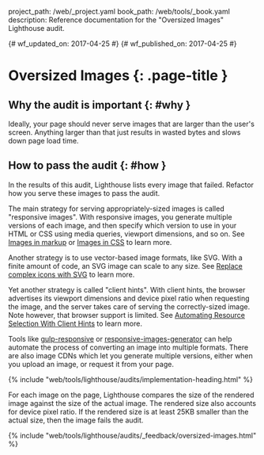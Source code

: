 project_path: /web/_project.yaml
book_path: /web/tools/_book.yaml
description: Reference documentation for the "Oversized Images" Lighthouse audit.

{# wf_updated_on: 2017-04-25 #}
{# wf_published_on: 2017-04-25 #}

# Oversized Images  {: .page-title }

## Why the audit is important {: #why }

Ideally, your page should never serve images that are larger than the
user's screen. Anything larger than that just results in wasted bytes and
slows down page load time.

## How to pass the audit {: #how }

In the results of this audit, Lighthouse lists every image that failed.
Refactor how you serve these images to pass the audit.

The main strategy for serving appropriately-sized images is called
"responsive images". With responsive images, you generate multiple versions
of each image, and then specify which version to use in your HTML or CSS using
media queries, viewport dimensions, and so on. See [Images in markup][iim]
or [Images in CSS][iic] to learn more.

[iim]: /web/fundamentals/design-and-ui/responsive/images#images_in_markup
[iic]: /web/fundamentals/design-and-ui/responsive/images#images_in_css

Another strategy is to use vector-based image formats, like SVG. With a
finite amount of code, an SVG image can scale to any size. See [Replace
complex icons with SVG][svg] to learn more.

[svg]: /web/fundamentals/design-and-ui/responsive/images#replace_complex_icons_with_svg

Yet another strategy is called "client hints". With client hints, the browser
advertises its viewport dimensions and device pixel ratio when requesting
the image, and the server takes care of serving the correctly-sized image.
Note however, that browser support is limited. See [Automating Resource
Selection With Client Hints][ch] to learn more.

[ch]: /web/updates/2015/09/automating-resource-selection-with-client-hints

Tools like [gulp-responsive][gr] or [responsive-images-generator][rig] can
help automate the process of converting an image into multiple formats.
There are also image CDNs which let you generate multiple versions, either
when you upload an image, or request it from your page.

[gr]: https://www.npmjs.com/package/gulp-responsive
[rig]: https://www.npmjs.com/package/responsive-images-generator

{% include "web/tools/lighthouse/audits/implementation-heading.html" %}

For each image on the page, Lighthouse compares the size of the rendered image
against the size of the actual image. The rendered size also accounts
for device pixel ratio. If the rendered size is at least 25KB smaller than
the actual size, then the image fails the audit.

{% include "web/tools/lighthouse/audits/_feedback/oversized-images.html" %}
